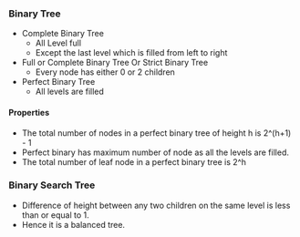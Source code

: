 ### Binary Tree

- Complete Binary Tree
    - All Level full
    - Except the last level which is filled from left to right
- Full or Complete Binary Tree Or Strict Binary Tree
    - Every node has either 0 or 2 children
- Perfect Binary Tree
    - All levels are filled

#### Properties
 - The total number of nodes in a perfect binary tree of height h is 2^(h+1) - 1
 - Perfect binary has maximum number of node as all the levels are filled.
 - The total number of leaf node in a perfect binary tree is 2^h

### Binary Search Tree
- Difference of height between any two children on the same level is less than or equal to 1.
- Hence it is a balanced tree.